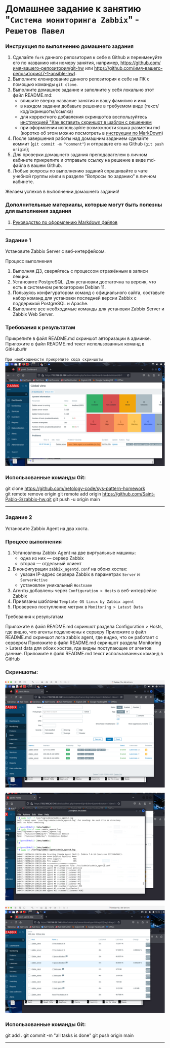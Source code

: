 # Домашнее задание к занятию "`Система мониторинга Zabbix`" - `Решетов Павел`


### Инструкция по выполнению домашнего задания

   1. Сделайте `fork` данного репозитория к себе в Github и переименуйте его по названию или номеру занятия, например, https://github.com/имя-вашего-репозитория/git-hw или  https://github.com/имя-вашего-репозитория/7-1-ansible-hw).
   2. Выполните клонирование данного репозитория к себе на ПК с помощью команды `git clone`.
   3. Выполните домашнее задание и заполните у себя локально этот файл README.md:
      - впишите вверху название занятия и вашу фамилию и имя
      - в каждом задании добавьте решение в требуемом виде (текст/код/скриншоты/ссылка)
      - для корректного добавления скриншотов воспользуйтесь [инструкцией "Как вставить скриншот в шаблон с решением](https://github.com/netology-code/sys-pattern-homework/blob/main/screen-instruction.md)
      - при оформлении используйте возможности языка разметки md (коротко об этом можно посмотреть в [инструкции  по MarkDown](https://github.com/netology-code/sys-pattern-homework/blob/main/md-instruction.md))
   4. После завершения работы над домашним заданием сделайте коммит (`git commit -m "comment"`) и отправьте его на Github (`git push origin`);
   5. Для проверки домашнего задания преподавателем в личном кабинете прикрепите и отправьте ссылку на решение в виде md-файла в вашем Github.
   6. Любые вопросы по выполнению заданий спрашивайте в чате учебной группы и/или в разделе “Вопросы по заданию” в личном кабинете.
   
Желаем успехов в выполнении домашнего задания!
   
### Дополнительные материалы, которые могут быть полезны для выполнения задания

1. [Руководство по оформлению Markdown файлов](https://gist.github.com/Jekins/2bf2d0638163f1294637#Code)

---

### Задание 1

Установите Zabbix Server с веб-интерфейсом.

Процесс выполнения

1. Выполняя ДЗ, сверяйтесь с процессом отражённым в записи лекции.
2. Установите PostgreSQL. Для установки достаточна та версия, что есть в системном репозитороии Debian 11.
3. Пользуясь конфигуратором команд с официального сайта, составьте набор команд для установки последней версии Zabbix с поддержкой PostgreSQL и Apache.
4. Выполните все необходимые команды для установки Zabbix Server и Zabbix Web Server.

### Требования к результатам

Прикрепите в файл README.md скриншот авторизации в админке.
Приложите в файл README.md текст использованных команд в GitHub.##


`При необходимости прикрепитe сюда скриншоты`
![web-server-zabbix](img/task-1.png)

### Использованные команды Git:
git clone https://github.com/netology-code/sys-pattern-homework    
git remote remove origin
git remote add origin https://github.com/Saint-Pablo-3/zabbix-hw.git
git push -u origin main

---

### Задание 2

Установите Zabbix Agent на два хоста.

### Процесс выполнения

1. Установлены Zabbix Agent на две виртуальные машины:
   - одна из них — сервер Zabbix  
   - вторая — отдельный клиент
2. В конфигурации `zabbix_agentd.conf` на обоих хостах:
   - указан IP-адрес сервера Zabbix в параметрах `Server` и `ServerActive`
   - установлен уникальный `Hostname`
3. Агенты добавлены через `Configuration > Hosts` в веб-интерфейсе Zabbix
4. Привязаны шаблоны `Template OS Linux by Zabbix agent`
5. Проверено поступление метрик в `Monitoring > Latest Data`

Требования к результатам

Приложите в файл README.md скриншот раздела Configuration > Hosts, где видно, что агенты подключены к серверу
Приложите в файл README.md скриншот лога zabbix agent, где видно, что он работает с сервером
Приложите в файл README.md скриншот раздела Monitoring > Latest data для обоих хостов, где видны поступающие от агентов данные.
Приложите в файл README.md текст использованных команд в GitHub


### Скриншоты:

![Configuration Hosts](img/task-2-1.png)

![agent log](img/task-2-2.png)

![Latest data](img/task-2-3.png)


### Использованные команды Git:

git add .
git commit -m "all tasks is done"
git push origin main

---

